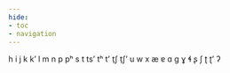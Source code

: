 ```yaml
---
hide:
- toc
- navigation
---
```

h
i
j
k
kʼ
l
m
n
p
pʰ
s
t
tsʼ
tʰ
tʼ
t̠ʃ
t̠ʃʼ
u
w
x
æ
ɐ
ɑ
ɡ
ɣ
ɬ
ʂ
ʃ
ʈ
ʈʼ
ʔ
